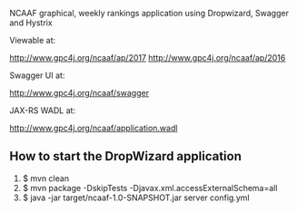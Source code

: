 NCAAF graphical, weekly rankings application using Dropwizard, Swagger and Hystrix

Viewable at:

   http://www.gpc4j.org/ncaaf/ap/2017
   http://www.gpc4j.org/ncaaf/ap/2016

Swagger UI at:

   http://www.gpc4j.org/ncaaf/swagger

JAX-RS WADL at:

   http://www.gpc4j.org/ncaaf/application.wadl

How to start the DropWizard application
---

1. $ mvn clean
1. $ mvn package -DskipTests -Djavax.xml.accessExternalSchema=all
1. $ java -jar target/ncaaf-1.0-SNAPSHOT.jar server config.yml

